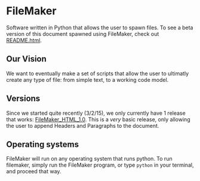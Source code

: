 # FileMaker
Software written in Python that allows the user to spawn files. To see a beta version of this document spawned using FileMaker, check out [README.html](https://github.com/apshah0206/FileMaker/blob/master/README.html).

## Our Vision
We want to eventually make a set of scripts that allow the user to ultimatly create any type of file: from simple text, to a working code model.

## Versions
Since we started quite recently (3/2/15), we only currently have 1 release that works: [FileMaker_HTML_1.0](https://github.com/apshah0206/FileMaker/blob/master/FileMaker_HTML_1.0.py). This is a _very_ basic release, only allowing the user to append Headers and Paragraphs to the document.

## Operating systems
FileMaker will run on any operating system that runs python. To run filemaker, simply run the FileMaker program, or type `python` in your terminal, and proceed that way.
